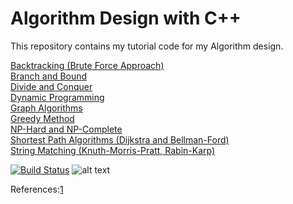 # Algorithm Design with C++
This repository contains my tutorial code for my Algorithm design. 

[Backtracking (Brute Force Approach) ](src/Backtracking_Brute_Force_Approach)  
[Branch and Bound](src/Branch_and_bound)  
[Divide and Conquer](src/Divide_and_conquer)  
[Dynamic Programming](src/Dynamic_programming/)  
[Graph Algorithms](src/Graph_Algorithms)  
[Greedy Method](src/Greedy_method)  
[NP-Hard and NP-Complete](src/NP-Hard_and_NP-Complete)  
[Shortest Path Algorithms (Dijkstra and Bellman-Ford)](src/Shortest_Path_Algorithms_Dijkstra_and_Bellman-Ford)  
[String Matching (Knuth-Morris-Pratt, Rabin-Karp)](src/String_Matching_(Knuth-Morris-Pratt_Rabin-Karp))  


[![Build Status](https://travis-ci.org/behnamasadi/data_structure_algorithm.svg?branch=master)](https://travis-ci.com/behnamasadi/data_structure_algorithm)
![alt text](https://img.shields.io/badge/license-BSD-blue.svg)

References:[1](https://www.youtube.com/watch?v=0IAPZzGSbME&list=PLDN4rrl48XKpZkf03iYFl-O29szjTrs_O)
	

